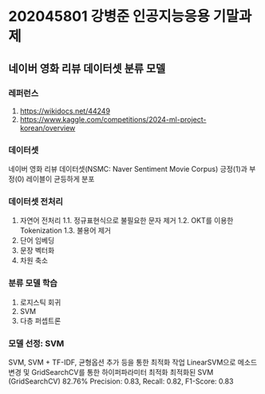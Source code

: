 # 202045801 강병준 인공지능응용 기말과제

## 네이버 영화 리뷰 데이터셋 분류 모델
### 레퍼런스
1. https://wikidocs.net/44249
2. https://www.kaggle.com/competitions/2024-ml-project-korean/overview

### 데이터셋
네이버 영화 리뷰 데이터셋(NSMC: Naver Sentiment Movie Corpus)
긍정(1)과 부정(0) 레이블이 균등하게 분포

### 데이터셋 전처리
1. 자연어 전처리
  1.1. 정규표현식으로 불필요한 문자 제거
  1.2. OKT를 이용한 Tokenization
  1.3. 불용어 제거
2. 단어 임베딩
3. 문장 벡터화
4. 차원 축소
   
### 분류 모델 학습
1. 로지스틱 회귀
2. SVM
3. 다층 퍼셉트론
   
### 모델 선정: SVM
SVM, SVM + TF-IDF, 균형옵션 추가 등을 통한 최적화 작업
LinearSVM으로 메소드 변경 및 GridSearchCV를 통한 하이퍼파라미터 최적화
최적화된 SVM (GridSearchCV)	82.76%	Precision: 0.83, Recall: 0.82, F1-Score: 0.83

